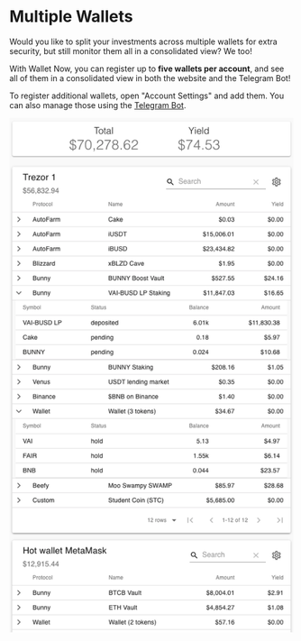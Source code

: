 # Multiple Wallets

Would you like to split your investments across multiple wallets for extra security, but still monitor them all in a consolidated view? We too!

With Wallet Now, you can register up to **five wallets per account**, and see all of them in a consolidated view in both the website and the Telegram Bot!

To register additional wallets, open "Account Settings" and add them. You can also manage those using the [Telegram Bot](telegram-bot.md).

![](../.gitbook/assets/accountdata%20%282%29.png)



